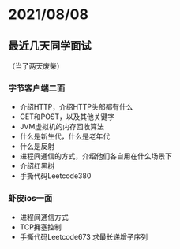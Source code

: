 # 2021/08/08  

## 最近几天同学面试  

（当了两天废柴）  

### 字节客户端二面  

- 介绍HTTP，介绍HTTP头部都有什么  
- GET和POST，以及其他关键字  
- JVM虚拟机的内存回收算法  
- 什么是新生代，什么是老年代  
- 什么是反射  
- 进程间通信的方式，介绍他们各自用在什么场景下  
- 介绍红黑树  
- 手撕代码Leetcode380

### 虾皮ios一面  

- 进程间通信方式  
- TCP拥塞控制  
- 手撕代码Leetcode673 求最长递增子序列  

